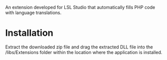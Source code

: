 An extension developed for LSL Studio that automatically fills PHP code with language translations.

<h1>Installation</h1>
Extract the downloaded zip file and drag the extracted DLL file into the /libs/Extensions folder within the location where the application is installed.



